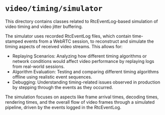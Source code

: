 # `video/timing/simulator`

This directory contains classes related to RtcEventLog-based simulation of video
timing and video jitter buffering.

The simulator uses recorded RtcEventLog files, which contain time-stamped events
from a WebRTC session, to reconstruct and simulate the timing aspects of
received video streams. This allows for:

* Replaying Scenarios: Analyzing how different timing algorithms or network
  conditions would affect video performance by replaying logs from real-world
  sessions.
* Algorithm Evaluation: Testing and comparing different timing algorithms
  offline using realistic event sequences.
* Debugging: Understanding timing-related issues observed in production by
  stepping through the events as they occurred.

The simulation focuses on aspects like frame arrival times, decoding times,
rendering times, and the overall flow of video frames through a simulated
pipeline, driven by the events logged in the RtcEventLog.
